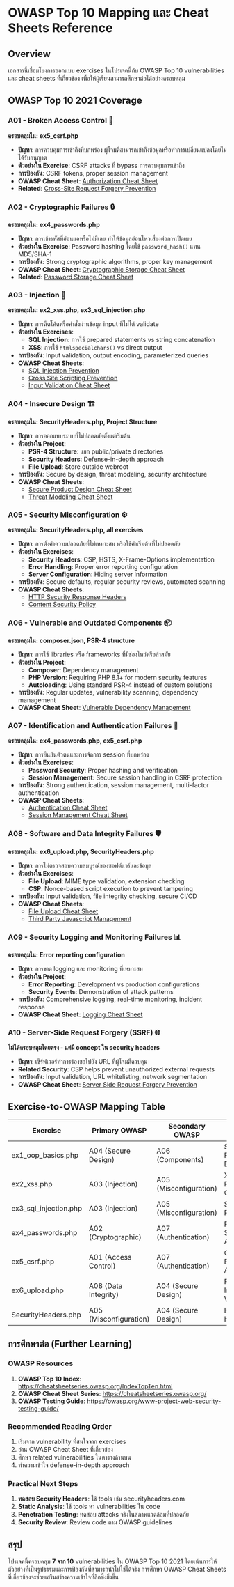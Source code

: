 # OWASP Top 10 Mapping และ Cheat Sheets Reference

## Overview

เอกสารนี้เชื่อมโยงการออกแบบ exercises ในโปรเจคนี้กับ OWASP Top 10 vulnerabilities และ cheat sheets ที่เกี่ยวข้อง เพื่อให้ผู้เรียนสามารถศึกษาต่อได้อย่างครอบคลุม

## OWASP Top 10 2021 Coverage

### A01 - Broken Access Control 🔐

**ครอบคลุมใน: ex5_csrf.php**

- **ปัญหา**: การควบคุมการเข้าถึงที่บกพร่อง ผู้โจมตีสามารถเข้าถึงข้อมูลหรือทำการเปลี่ยนแปลงโดยไม่ได้รับอนุญาต
- **ตัวอย่างใน Exercise**: CSRF attacks ที่ bypass การควบคุมการเข้าถึง
- **การป้องกัน**: CSRF tokens, proper session management
- **OWASP Cheat Sheet**: [Authorization Cheat Sheet](https://cheatsheetseries.owasp.org/cheatsheets/Authorization_Cheat_Sheet.html)
- **Related**: [Cross-Site Request Forgery Prevention](https://cheatsheetseries.owasp.org/cheatsheets/Cross-Site_Request_Forgery_Prevention_Cheat_Sheet.html)

### A02 - Cryptographic Failures 🔒

**ครอบคลุมใน: ex4_passwords.php**

- **ปัญหา**: การเข้ารหัสที่อ่อนแอหรือไม่มีเลย ทำให้ข้อมูลอ่อนไหวเสี่ยงต่อการเปิดเผย
- **ตัวอย่างใน Exercise**: Password hashing โดยใช้ `password_hash()` แทน MD5/SHA-1
- **การป้องกัน**: Strong cryptographic algorithms, proper key management
- **OWASP Cheat Sheet**: [Cryptographic Storage Cheat Sheet](https://cheatsheetseries.owasp.org/cheatsheets/Cryptographic_Storage_Cheat_Sheet.html)
- **Related**: [Password Storage Cheat Sheet](https://cheatsheetseries.owasp.org/cheatsheets/Password_Storage_Cheat_Sheet.html)

### A03 - Injection 💉

**ครอบคลุมใน: ex2_xss.php, ex3_sql_injection.php**

- **ปัญหา**: การฉีดโค้ดหรือคำสั่งผ่านข้อมูล input ที่ไม่ได้ validate
- **ตัวอย่างใน Exercises**:
  - **SQL Injection**: การใช้ prepared statements vs string concatenation
  - **XSS**: การใช้ `htmlspecialchars()` vs direct output
- **การป้องกัน**: Input validation, output encoding, parameterized queries
- **OWASP Cheat Sheets**:
  - [SQL Injection Prevention](https://cheatsheetseries.owasp.org/cheatsheets/SQL_Injection_Prevention_Cheat_Sheet.html)
  - [Cross Site Scripting Prevention](https://cheatsheetseries.owasp.org/cheatsheets/Cross_Site_Scripting_Prevention_Cheat_Sheet.html)
  - [Input Validation Cheat Sheet](https://cheatsheetseries.owasp.org/cheatsheets/Input_Validation_Cheat_Sheet.html)

### A04 - Insecure Design 🏗️

**ครอบคลุมใน: SecurityHeaders.php, Project Structure**

- **ปัญหา**: การออกแบบระบบที่ไม่ปลอดภัยตั้งแต่เริ่มต้น
- **ตัวอย่างใน Project**:
  - **PSR-4 Structure**: แยก public/private directories
  - **Security Headers**: Defense-in-depth approach
  - **File Upload**: Store outside webroot
- **การป้องกัน**: Secure by design, threat modeling, security architecture
- **OWASP Cheat Sheets**:
  - [Secure Product Design Cheat Sheet](https://cheatsheetseries.owasp.org/cheatsheets/Secure_Product_Design_Cheat_Sheet.html)
  - [Threat Modeling Cheat Sheet](https://cheatsheetseries.owasp.org/cheatsheets/Threat_Modeling_Cheat_Sheet.html)

### A05 - Security Misconfiguration ⚙️

**ครอบคลุมใน: SecurityHeaders.php, all exercises**

- **ปัญหา**: การตั้งค่าความปลอดภัยที่ไม่เหมาะสม หรือใช้ค่าเริ่มต้นที่ไม่ปลอดภัย
- **ตัวอย่างใน Exercises**:
  - **Security Headers**: CSP, HSTS, X-Frame-Options implementation
  - **Error Handling**: Proper error reporting configuration
  - **Server Configuration**: Hiding server information
- **การป้องกัน**: Secure defaults, regular security reviews, automated scanning
- **OWASP Cheat Sheets**:
  - [HTTP Security Response Headers](https://cheatsheetseries.owasp.org/cheatsheets/HTTP_Security_Response_Headers_Cheat_Sheet.html)
  - [Content Security Policy](https://cheatsheetseries.owasp.org/cheatsheets/Content_Security_Policy_Cheat_Sheet.html)

### A06 - Vulnerable and Outdated Components 📦

**ครอบคลุมใน: composer.json, PSR-4 structure**

- **ปัญหา**: การใช้ libraries หรือ frameworks ที่มีช่องโหว่หรือล้าสมัย
- **ตัวอย่างใน Project**:
  - **Composer**: Dependency management
  - **PHP Version**: Requiring PHP 8.1+ for modern security features
  - **Autoloading**: Using standard PSR-4 instead of custom solutions
- **การป้องกัน**: Regular updates, vulnerability scanning, dependency management
- **OWASP Cheat Sheet**: [Vulnerable Dependency Management](https://cheatsheetseries.owasp.org/cheatsheets/Vulnerable_Dependency_Management_Cheat_Sheet.html)

### A07 - Identification and Authentication Failures 👤

**ครอบคลุมใน: ex4_passwords.php, ex5_csrf.php**

- **ปัญหา**: การยืนยันตัวตนและการจัดการ session ที่บกพร่อง
- **ตัวอย่างใน Exercises**:
  - **Password Security**: Proper hashing and verification
  - **Session Management**: Secure session handling in CSRF protection
- **การป้องกัน**: Strong authentication, session management, multi-factor authentication
- **OWASP Cheat Sheets**:
  - [Authentication Cheat Sheet](https://cheatsheetseries.owasp.org/cheatsheets/Authentication_Cheat_Sheet.html)
  - [Session Management Cheat Sheet](https://cheatsheetseries.owasp.org/cheatsheets/Session_Management_Cheat_Sheet.html)

### A08 - Software and Data Integrity Failures 🛡️

**ครอบคลุมใน: ex6_upload.php, SecurityHeaders.php**

- **ปัญหา**: การไม่ตรวจสอบความสมบูรณ์ของซอฟต์แวร์และข้อมูล
- **ตัวอย่างใน Exercises**:
  - **File Upload**: MIME type validation, extension checking
  - **CSP**: Nonce-based script execution to prevent tampering
- **การป้องกัน**: Input validation, file integrity checking, secure CI/CD
- **OWASP Cheat Sheets**:
  - [File Upload Cheat Sheet](https://cheatsheetseries.owasp.org/cheatsheets/File_Upload_Cheat_Sheet.html)
  - [Third Party Javascript Management](https://cheatsheetseries.owasp.org/cheatsheets/Third_Party_Javascript_Management_Cheat_Sheet.html)

### A09 - Security Logging and Monitoring Failures 📊

**ครอบคลุมใน: Error reporting configuration**

- **ปัญหา**: การขาด logging และ monitoring ที่เหมาะสม
- **ตัวอย่างใน Project**:
  - **Error Reporting**: Development vs production configurations
  - **Security Events**: Demonstration of attack patterns
- **การป้องกัน**: Comprehensive logging, real-time monitoring, incident response
- **OWASP Cheat Sheet**: [Logging Cheat Sheet](https://cheatsheetseries.owasp.org/cheatsheets/Logging_Cheat_Sheet.html)

### A10 - Server-Side Request Forgery (SSRF) 🌐

**ไม่ได้ครอบคลุมโดยตรง - แต่มี concept ใน security headers**

- **ปัญหา**: เซิร์ฟเวอร์ทำการร้องขอไปยัง URL ที่ผู้โจมตีควบคุม
- **Related Security**: CSP helps prevent unauthorized external requests
- **การป้องกัน**: Input validation, URL whitelisting, network segmentation
- **OWASP Cheat Sheet**: [Server Side Request Forgery Prevention](https://cheatsheetseries.owasp.org/cheatsheets/Server_Side_Request_Forgery_Prevention_Cheat_Sheet.html)

## Exercise-to-OWASP Mapping Table

| Exercise              | Primary OWASP          | Secondary OWASP        | Key Cheat Sheets                 |
| --------------------- | ---------------------- | ---------------------- | -------------------------------- |
| ex1_oop_basics.php    | A04 (Secure Design)    | A06 (Components)       | Secure Product Design            |
| ex2_xss.php           | A03 (Injection)        | A05 (Misconfiguration) | XSS Prevention, CSP              |
| ex3_sql_injection.php | A03 (Injection)        | A05 (Misconfiguration) | SQL Injection Prevention         |
| ex4_passwords.php     | A02 (Cryptographic)    | A07 (Authentication)   | Password Storage, Authentication |
| ex5_csrf.php          | A01 (Access Control)   | A07 (Authentication)   | CSRF Prevention, Authorization   |
| ex6_upload.php        | A08 (Data Integrity)   | A04 (Secure Design)    | File Upload, Input Validation    |
| SecurityHeaders.php   | A05 (Misconfiguration) | A04 (Secure Design)    | HTTP Headers, CSP                |

## การศึกษาต่อ (Further Learning)

### OWASP Resources

1. **OWASP Top 10 Index**: https://cheatsheetseries.owasp.org/IndexTopTen.html
2. **OWASP Cheat Sheet Series**: https://cheatsheetseries.owasp.org/
3. **OWASP Testing Guide**: https://owasp.org/www-project-web-security-testing-guide/

### Recommended Reading Order

1. เริ่มจาก vulnerability ที่สนใจจาก exercises
2. อ่าน OWASP Cheat Sheet ที่เกี่ยวข้อง
3. ศึกษา related vulnerabilities ในตารางด้านบน
4. ทำความเข้าใจ defense-in-depth approach

### Practical Next Steps

1. **ทดสอบ Security Headers**: ใช้ tools เช่น securityheaders.com
2. **Static Analysis**: ใช้ tools หา vulnerabilities ใน code
3. **Penetration Testing**: ทดสอบ attacks จริงในสภาพแวดล้อมที่ปลอดภัย
4. **Security Review**: Review code ตาม OWASP guidelines

## สรุป

โปรเจคนี้ครอบคลุม **7 จาก 10** vulnerabilities ใน OWASP Top 10 2021 โดยเน้นการให้ตัวอย่างที่เป็นรูปธรรมและการป้องกันที่สามารถนำไปใช้ได้จริง การศึกษา OWASP Cheat Sheets ที่เกี่ยวข้องจะช่วยเสริมสร้างความเข้าใจที่ลึกซึ้งยิ่งขึ้น
